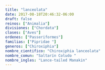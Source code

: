 ```yaml
---
title: "lanceolata"
date: 2017-08-18T20:46:32-06:00
draft: false
reinos: ["Animalia"]
divisiones: ["Chordata"]
clases: ["Aves"]
ordenes: ["Passeriformes"]
familias: ["Pipridae "]
generos: ["Chiroxiphia"]
nombre_cientifico: "Chiroxiphia lanceolata"
nombre_comun: "Saltarín Coludo "
nombre_ingles: "Lance-tailed Manakin"
---
```

